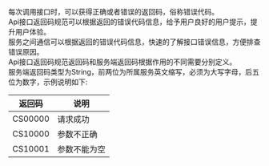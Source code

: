 每次调用接口时，可以获得正确或者错误的返回码，俗称错误代码。   
Api接口返回码规范可以根据返回的错误代码信息，给予用户良好的用户提示，提升用户体验。  
服务之间通信可以根据返回的错误代码信息，快速的了解接口错误信息，方便排查错误原因。   
Api接口返回码规范返回码和服务端返回码根据作用的不同需要分别定义。  
服务端返回码类型为String，前两位为所属服务英文缩写，必须为大写字母，后五位为数字，示例说明如下:  

返回码 | 说明
---|---
CS00000 | 请求成功
CS10000 | 参数不正确
CS10001 | 参数不能为空
